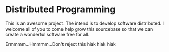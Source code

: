Distributed Programming
=======================

This is an awesome project. The intend is to develop software distributed. I welcome all of you to come help grow this sourcebase so that we can create a wonderful software free for all.













Ermmmm...Hmmmm...Don't reject this hiak hiak hiak
